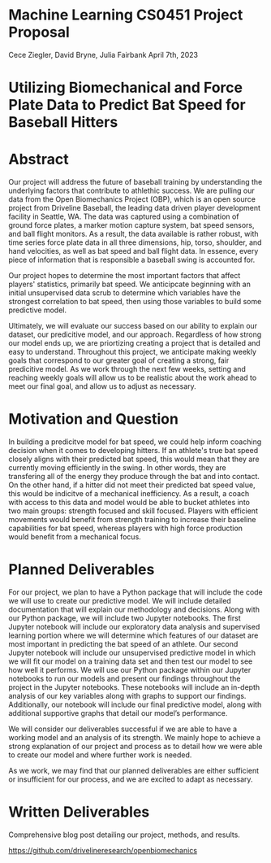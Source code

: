 # Machine Learning CS0451 Project Proposal

Cece Ziegler, David Bryne, Julia Fairbank
April 7th, 2023

# Utilizing Biomechanical and Force Plate Data to Predict Bat Speed for Baseball Hitters

# Abstract

Our project will address the future of baseball training by understanding the underlying factors that contribute to athlethic success. We are pulling our data from the Open Biomechanics Project (OBP), which is an open source project from Driveline Baseball, the leading data driven player development facility in Seattle, WA. The data was captured using a combination of ground force plates, a marker motion capture system, bat speed sensors, and ball flight monitors. As a result, the data available is rather robust, with time series force plate data in all three dimensions, hip, torso, shoulder, and hand velocities, as well as bat speed and ball flight data. In essence, every piece of information that is responsible a baseball swing is accounted for. 

Our project hopes to determine the most important factors that affect players' statistics, primarily bat speed. We anticipcate beginning with an initial unsupervised data scrub to determine which variables have the strongest correlation to bat speed, then using those variables to build some predictive model. 

Ultimately, we will evaluate our success based on our ability to explain our dataset, our predicitive model, and our approach. Regardless of how strong our model ends up, we are priortizing creating a project that is detailed and easy to understand. Throughout this project, we anticipate making weekly goals that correspond to our greater goal of creating a strong, fair predicitive model. As we work through the next few weeks, setting and reaching weekly goals will allow us to be realistic about the work ahead to meet our final goal, and allow us to adjust as necessary. 

# Motivation and Question

In building a predicitve model for bat speed, we could help inform coaching decision when it comes to developing hitters. If an athlete's true bat speed closely aligns with their predicted bat speed, this would mean that they are currently moving efficiently in the swing. In other words, they are transfering all of the energy they produce through the bat and into contact. On the other hand, if a hitter did not meet their predicted bat speed value, this would be indicitve of a mechanical inefficiency. As a result, a coach with access to this data and model would be able to bucket athletes into two main groups: strength focused and skill focused. Players with efficient movements would benefit from strength training to increase their baseline capabilities for bat speed, whereas players with high force production would benefit from a mechanical focus.

# Planned Deliverables

For our project, we plan to have a Python package that will include the code we will use to create our predictive model. We will include detailed documentation that will explain our methodology and decisions. Along with our Python package, we will include two Jupyter notebooks. The first Jupyter notebook will include our exploratory data analysis and supervised learning portion where we will determine which features of our dataset are most important in predicting the bat speed of an athlete. Our second Jupyter notebook will include our unsupervised predictive model in which we will fit our model on a training data set and then test our model to see how well it performs. We will use our Python package within our Jupyter notebooks to run our models and present our findings throughout the project in the Jupyter notebooks. These notebooks will include an in-depth analysis of our key variables along with graphs to support our findings. Additionally, our notebook will include our final predictive model, along with additional supportive graphs that detail our model’s performance. 

We will consider our deliverables successful if we are able to have a working model and an analysis of its strength. We mainly hope to achieve a strong explanation of our project and process as to detail how we were able to create our model and where further work is needed. 

As we work, we may find that our planned deliverables are either sufficient or insufficient for our process, and we are excited to adapt as necessary.

# Written Deliverables

Comprehensive blog post detailing our project, methods, and results. 


https://github.com/drivelineresearch/openbiomechanics

